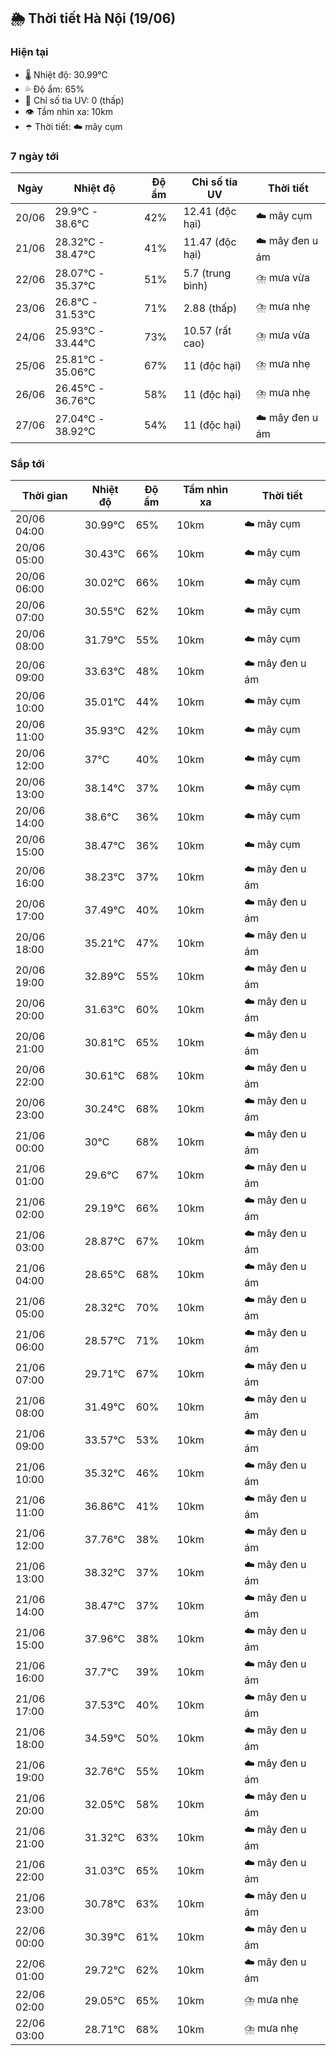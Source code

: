 ## 🌦️ Thời tiết Hà Nội (19/06)

### Hiện tại

- 🌡️ Nhiệt độ: 30.99℃
- 💦 Độ ẩm: 65%
- 🌟 Chỉ số tia UV: 0 (thấp)
- 👁️ Tầm nhìn xa: 10km
- ☂️ Thời tiết: ☁️ mây cụm

### 7 ngày tới

| Ngày | Nhiệt độ | Độ ẩm | Chỉ số tia UV | Thời tiết |
| --- | --- | --- | --- | --- |
| 20/06 | 29.9℃ - 38.6℃ | 42% | 12.41 (độc hại) | ☁️ mây cụm |
| 21/06 | 28.32℃ - 38.47℃ | 41% | 11.47 (độc hại) | ☁️ mây đen u ám |
| 22/06 | 28.07℃ - 35.37℃ | 51% | 5.7 (trung bình) | ⛈️ mưa vừa |
| 23/06 | 26.8℃ - 31.53℃ | 71% | 2.88 (thấp) | ⛈️ mưa nhẹ |
| 24/06 | 25.93℃ - 33.44℃ | 73% | 10.57 (rất cao) | ⛈️ mưa vừa |
| 25/06 | 25.81℃ - 35.06℃ | 67% | 11 (độc hại) | ⛈️ mưa nhẹ |
| 26/06 | 26.45℃ - 36.76℃ | 58% | 11 (độc hại) | ⛈️ mưa nhẹ |
| 27/06 | 27.04℃ - 38.92℃ | 54% | 11 (độc hại) | ☁️ mây đen u ám |

### Sắp tới

| Thời gian | Nhiệt độ | Độ ẩm | Tầm nhìn xa | Thời tiết |
| --- | --- | --- | --- | --- |
| 20/06 04:00 | 30.99℃ | 65% | 10km | ☁️ mây cụm |
| 20/06 05:00 | 30.43℃ | 66% | 10km | ☁️ mây cụm |
| 20/06 06:00 | 30.02℃ | 66% | 10km | ☁️ mây cụm |
| 20/06 07:00 | 30.55℃ | 62% | 10km | ☁️ mây cụm |
| 20/06 08:00 | 31.79℃ | 55% | 10km | ☁️ mây cụm |
| 20/06 09:00 | 33.63℃ | 48% | 10km | ☁️ mây đen u ám |
| 20/06 10:00 | 35.01℃ | 44% | 10km | ☁️ mây cụm |
| 20/06 11:00 | 35.93℃ | 42% | 10km | ☁️ mây cụm |
| 20/06 12:00 | 37℃ | 40% | 10km | ☁️ mây cụm |
| 20/06 13:00 | 38.14℃ | 37% | 10km | ☁️ mây cụm |
| 20/06 14:00 | 38.6℃ | 36% | 10km | ☁️ mây cụm |
| 20/06 15:00 | 38.47℃ | 36% | 10km | ☁️ mây cụm |
| 20/06 16:00 | 38.23℃ | 37% | 10km | ☁️ mây đen u ám |
| 20/06 17:00 | 37.49℃ | 40% | 10km | ☁️ mây đen u ám |
| 20/06 18:00 | 35.21℃ | 47% | 10km | ☁️ mây đen u ám |
| 20/06 19:00 | 32.89℃ | 55% | 10km | ☁️ mây đen u ám |
| 20/06 20:00 | 31.63℃ | 60% | 10km | ☁️ mây đen u ám |
| 20/06 21:00 | 30.81℃ | 65% | 10km | ☁️ mây đen u ám |
| 20/06 22:00 | 30.61℃ | 68% | 10km | ☁️ mây đen u ám |
| 20/06 23:00 | 30.24℃ | 68% | 10km | ☁️ mây đen u ám |
| 21/06 00:00 | 30℃ | 68% | 10km | ☁️ mây đen u ám |
| 21/06 01:00 | 29.6℃ | 67% | 10km | ☁️ mây đen u ám |
| 21/06 02:00 | 29.19℃ | 66% | 10km | ☁️ mây đen u ám |
| 21/06 03:00 | 28.87℃ | 67% | 10km | ☁️ mây đen u ám |
| 21/06 04:00 | 28.65℃ | 68% | 10km | ☁️ mây đen u ám |
| 21/06 05:00 | 28.32℃ | 70% | 10km | ☁️ mây đen u ám |
| 21/06 06:00 | 28.57℃ | 71% | 10km | ☁️ mây đen u ám |
| 21/06 07:00 | 29.71℃ | 67% | 10km | ☁️ mây đen u ám |
| 21/06 08:00 | 31.49℃ | 60% | 10km | ☁️ mây đen u ám |
| 21/06 09:00 | 33.57℃ | 53% | 10km | ☁️ mây đen u ám |
| 21/06 10:00 | 35.32℃ | 46% | 10km | ☁️ mây đen u ám |
| 21/06 11:00 | 36.86℃ | 41% | 10km | ☁️ mây đen u ám |
| 21/06 12:00 | 37.76℃ | 38% | 10km | ☁️ mây đen u ám |
| 21/06 13:00 | 38.32℃ | 37% | 10km | ☁️ mây đen u ám |
| 21/06 14:00 | 38.47℃ | 37% | 10km | ☁️ mây đen u ám |
| 21/06 15:00 | 37.96℃ | 38% | 10km | ☁️ mây đen u ám |
| 21/06 16:00 | 37.7℃ | 39% | 10km | ☁️ mây đen u ám |
| 21/06 17:00 | 37.53℃ | 40% | 10km | ☁️ mây đen u ám |
| 21/06 18:00 | 34.59℃ | 50% | 10km | ☁️ mây đen u ám |
| 21/06 19:00 | 32.76℃ | 55% | 10km | ☁️ mây đen u ám |
| 21/06 20:00 | 32.05℃ | 58% | 10km | ☁️ mây đen u ám |
| 21/06 21:00 | 31.32℃ | 63% | 10km | ☁️ mây đen u ám |
| 21/06 22:00 | 31.03℃ | 65% | 10km | ☁️ mây đen u ám |
| 21/06 23:00 | 30.78℃ | 63% | 10km | ☁️ mây đen u ám |
| 22/06 00:00 | 30.39℃ | 61% | 10km | ☁️ mây đen u ám |
| 22/06 01:00 | 29.72℃ | 62% | 10km | ☁️ mây đen u ám |
| 22/06 02:00 | 29.05℃ | 65% | 10km | ⛈️ mưa nhẹ |
| 22/06 03:00 | 28.71℃ | 68% | 10km | ⛈️ mưa nhẹ |
